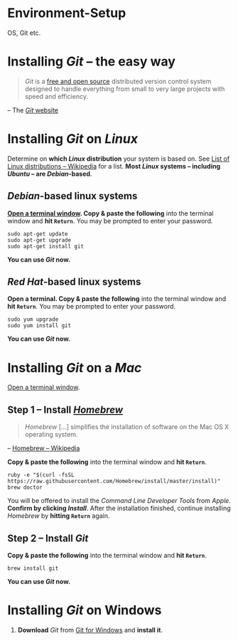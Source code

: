 # Environment-Setup
OS, Git etc. 

# Installing *Git* – the easy way

> *Git* is a [free and open source](http://git-scm.com/about/free-and-open-source) distributed version control system designed to handle everything from small to very large projects with speed and efficiency.

– The [*Git* website](http://git-scm.com/)

# Installing *Git* on *Linux*

Determine on **which *Linux* distribution** your system is based on. See [List of Linux distributions – Wikipedia](http://en.wikipedia.org/wiki/List_of_Linux_distributions) for a list. **Most *Linux* systems – including *Ubuntu* – are *Debian*-based**.


## *Debian*-based linux systems

**[Open a terminal window](https://help.ubuntu.com/community/UsingTheTerminal). Copy & paste the following** into the terminal window and **hit `Return`**. You may be prompted to enter your password.

```shell
sudo apt-get update
sudo apt-get upgrade
sudo apt-get install git
```

**You can use *Git* now.**


## *Red Hat*-based linux systems

**Open a terminal. Copy & paste the following** into the terminal window and **hit `Return`**. You may be prompted to enter your password.

```shell
sudo yum upgrade
sudo yum install git
```

**You can use *Git* now.**

# Installing *Git* on a *Mac*

[Open a terminal window](http://www.youtube.com/watch?v=zw7Nd67_aFw).

## Step 1 – Install [*Homebrew*](http://brew.sh/)

> *Homebrew* […] simplifies the installation of software on the Mac OS X operating system.

– [Homebrew – Wikipedia](http://en.wikipedia.org/wiki/Homebrew_%28package_management_software%29)

**Copy & paste the following** into the terminal window and **hit `Return`**.

```shell
ruby -e "$(curl -fsSL https://raw.githubusercontent.com/Homebrew/install/master/install)"
brew doctor
```

You will be offered to install the *Command Line Developer Tools* from *Apple*. **Confirm by clicking *Install***. After the installation finished, continue installing *Homebrew* by **hitting `Return`** again.

## Step 2 – Install *Git*

**Copy & paste the following** into the terminal window and **hit `Return`**.

```shell
brew install git
```

**You can use *Git* now.**

# Installing *Git* on Windows

1. **Download** *Git* from [Git for Windows](http://msysgit.github.io/) and **install it**.
